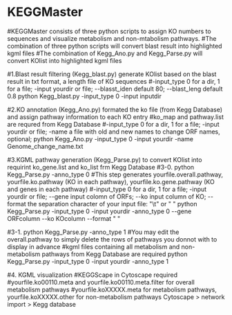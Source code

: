 # KEGGMaster
#KEGGMaster consists of three python scripts to assign KO numbers to sequences and visualize metabolism and non-mtabolism pathways.
#The combination of three python scripts will convert blast result into highlighted kgml files
#The combination of Kegg_Ano.py and Kegg_Parse.py will convert KOlist into highlighted kgml files

#1.Blast result filtering (Kegg_blast.py) generate KOlist based on the blast result in txt format, a length file of KO sequences
#-input_type 0 for a dir, 1 for a file; -input yourdir or file; --blasst_iden default 80; --blast_leng default 0.8
python Kegg_blast.py -input_type 0 -input inputdir

#2.KO annotation (Kegg_Ano.py) formated the ko file (from Kegg Database) and assign pathway information to each KO entry
#ko_map and pathway.list are requred from Kegg Database
#-input_type 0 for a dir, 1 for a file; -input yourdir or file; -name a file with old and new names to change ORF names, optional;
python Kegg_Ano.py -input_type 0 -input yourdir -name Genome_change_name.txt

#3.KGML pathway generation (Kegg_Parse.py) to convert KOlist into requirint ko_gene.list and ko_list frm Kegg Database
#3-0. python Kegg_Parse.py -anno_type 0 
#This step generates yourfile.overall.pathway, yourfile.ko.pathway (KO in each pathway), yourfile.ko.gene.pathway (KO and genes in each pathway)
#-input_type 0 for a dir, 1 for a file; -input yourdir or file; --gene input colomn of ORFs; --ko input column of KO; --format the separation character of your input file: "\t" or " "
python Kegg_Parse.py -input_type 0 -input yourdir -anno_type 0 --gene ORFcolumn --ko KOcolumn --format " "

#3-1. python Kegg_Parse.py  -anno_type 1
#You may edit the overall.pathway to simply delete the rows of pathways you donnot with to display in advance
#kgml files containing all metabolism and non-metabolism pathways from Kegg Database are required
python Kegg_Parse.py -input_type 0 -input yourdir -anno_type 1

#4. KGML visualization
#KEGGScape in Cytoscape required
#yourfile.ko00110.meta and yourfile.ko00110.meta.filter for overall metabolism pathways
#yourfile.koXXXXX.meta for metabolism pathways, yourfile.koXXXXX.other for non-metabolism pathways
Cytoscape > network import > Kegg database
